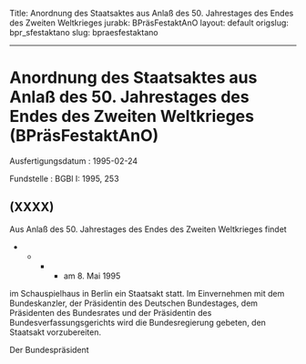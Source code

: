 Title: Anordnung des Staatsaktes aus Anlaß des 50. Jahrestages des Endes des Zweiten
  Weltkrieges
jurabk: BPräsFestaktAnO
layout: default
origslug: bpr_sfestaktano
slug: bpraesfestaktano

---

# Anordnung des Staatsaktes aus Anlaß des 50. Jahrestages des Endes des Zweiten Weltkrieges (BPräsFestaktAnO)

Ausfertigungsdatum
:   1995-02-24

Fundstelle
:   BGBl I: 1995, 253



## (XXXX)

Aus Anlaß des 50. Jahrestages des Endes des Zweiten Weltkrieges findet

*
    *
        *
            *   am 8. Mai 1995












im Schauspielhaus in Berlin ein Staatsakt statt.
Im Einvernehmen mit dem Bundeskanzler, der Präsidentin des Deutschen
Bundestages, dem Präsidenten des Bundesrates und der Präsidentin des
Bundesverfassungsgerichts wird die Bundesregierung gebeten, den
Staatsakt vorzubereiten.

Der Bundespräsident

